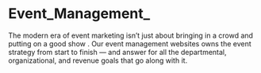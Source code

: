 # Event_Management_
 The modern era of event marketing isn’t just about bringing in a crowd and putting on a good show . Our event management websites owns the event strategy from start to finish — and answer for all the departmental, organizational, and revenue goals that go along with it.
